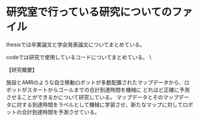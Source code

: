 # 研究室で行っている研究についてのファイル

thesisでは卒業論文と学会発表論文についてまとめている。

codeでは研究で使用しているコードについてまとめている。
\\


【研究概要】

施設とAMRのような自立移動ロボットが多数配置されたマップデータから、ロボットがスタートからゴールまでの合計到達時間を機械に
どれほど正確に予測させることができるかについて研究している。
マップデータとそのマップデータに対する到達時間をラベルとして機械に学習させ、新たなマップに対してロボットの合計到達時間を予測させている。

